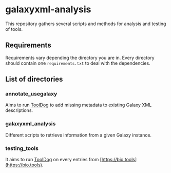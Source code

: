 # galaxyxml-analysis

This repository gathers several scripts and methods for analysis and testing of tools.

## Requirements

Requirements vary depending the directory you are in. Every directory should contain one
`requirements.txt` to deal with the dependencies.

## List of directories

### annotate\_usegalaxy

Aims to run [ToolDog](https://github.com/bio-tools/tooldog) to add missing metadata to existing Galaxy XML descriptions.

### galaxyxml\_analysis

Different scripts to retrieve information from a given Galaxy instance.

### testing\_tools

It aims to run [ToolDog](https://github.com/bio-tools/tooldog) on every entries from [https://bio.tools](https://bio.tools).
